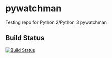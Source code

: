 # pywatchman

Testing repo for Python 2/Python 3 pywatchman 

## Build Status
[![Build Status](https://travis-ci.org/Qwait/pywatchman-testing.svg?branch=master)](https://travis-ci.org/Qwait/pywatchman-testing)
